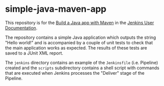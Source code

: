 # simple-java-maven-app

This repository is for the
[Build a Java app with Maven](https://jenkins.io/doc/tutorials/build-a-java-app-with-maven/)
in the [Jenkins User Documentation](https://jenkins.io/doc/).

The repository contains a simple Java application which outputs the string
"Hello world!" and is accompanied by a couple of unit tests to check that the
main application works as expected. The results of these tests are saved to a
JUnit XML report.

The `jenkins` directory contains an example of the `Jenkinsfile` (i.e. Pipeline)
created and the `scripts` subdirectory
contains a shell script with commands that are executed when Jenkins processes
the "Deliver" stage of the Pipeline.
